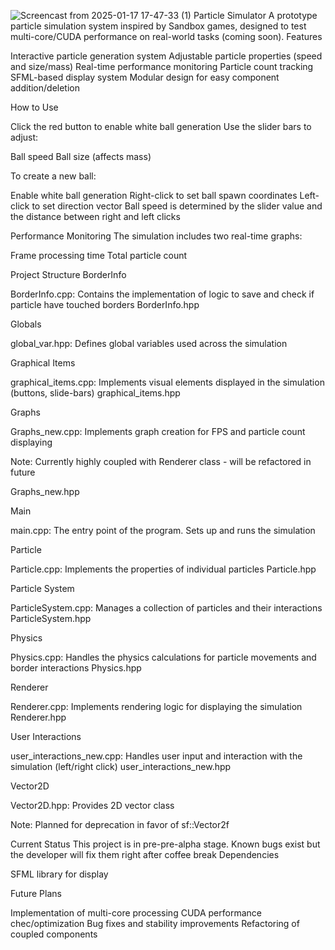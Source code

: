 ![Screencast from 2025-01-17 17-47-33 (1)](https://github.com/user-attachments/assets/deaedaec-b53d-48e8-94af-223425de4f78)
Particle Simulator
A prototype particle simulation system inspired by Sandbox games, designed to test multi-core/CUDA performance on real-world tasks (coming soon).
Features

Interactive particle generation system
Adjustable particle properties (speed and size/mass)
Real-time performance monitoring
Particle count tracking
SFML-based display system
Modular design for easy component addition/deletion

How to Use

Click the red button to enable white ball generation
Use the slider bars to adjust:

Ball speed
Ball size (affects mass)


To create a new ball:

Enable white ball generation
Right-click to set ball spawn coordinates
Left-click to set direction vector
Ball speed is determined by the slider value and the distance between right and left clicks



Performance Monitoring
The simulation includes two real-time graphs:

Frame processing time
Total particle count

Project Structure
BorderInfo

BorderInfo.cpp: Contains the implementation of logic to save and check if particle have touched borders
BorderInfo.hpp

Globals

global_var.hpp: Defines global variables used across the simulation

Graphical Items

graphical_items.cpp: Implements visual elements displayed in the simulation (buttons, slide-bars)
graphical_items.hpp

Graphs

Graphs_new.cpp: Implements graph creation for FPS and particle count displaying

Note: Currently highly coupled with Renderer class - will be refactored in future


Graphs_new.hpp

Main

main.cpp: The entry point of the program. Sets up and runs the simulation

Particle

Particle.cpp: Implements the properties of individual particles
Particle.hpp

Particle System

ParticleSystem.cpp: Manages a collection of particles and their interactions
ParticleSystem.hpp

Physics

Physics.cpp: Handles the physics calculations for particle movements and border interactions
Physics.hpp

Renderer

Renderer.cpp: Implements rendering logic for displaying the simulation
Renderer.hpp

User Interactions

user_interactions_new.cpp: Handles user input and interaction with the simulation (left/right click)
user_interactions_new.hpp

Vector2D

Vector2D.hpp: Provides 2D vector class

Note: Planned for deprecation in favor of sf::Vector2f



Current Status
This project is in pre-pre-alpha stage. Known bugs exist but the developer will fix them right after coffee break
Dependencies

SFML library for display

Future Plans

Implementation of multi-core processing
CUDA performance chec/optimization
Bug fixes and stability improvements
Refactoring of coupled components
